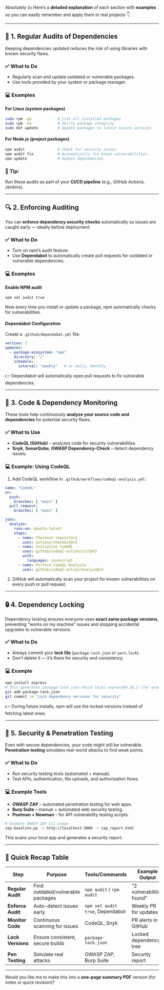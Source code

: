 Absolutely 👍 Here’s a **detailed explanation** of each section with **examples** so you can easily remember and apply them in real projects 👇

---

## 🧩 **1. Regular Audits of Dependencies**

Keeping dependencies updated reduces the risk of using libraries with known security flaws.

### ✅ **What to Do**

* Regularly scan and update outdated or vulnerable packages.
* Use tools provided by your system or package manager.

### 💻 **Examples**

#### **For Linux (system packages)**

```bash
sudo rpm -qa            # List all installed packages
sudo rpm -Va            # Verify package integrity
sudo dnf update         # Update packages to latest secure versions
```

#### **For Node.js (project packages)**

```bash
npm audit               # Check for security issues
npm audit fix           # Automatically fix known vulnerabilities
npm update              # Update dependencies
```

### 🧠 **Tip:**

Run these audits as part of your **CI/CD pipeline** (e.g., GitHub Actions, Jenkins).

---

## 🔍 **2. Enforcing Auditing**

You can **enforce dependency security checks** automatically so issues are caught early — ideally before deployment.

### ✅ **What to Do**

* Turn on npm’s audit feature.
* Use **Dependabot** to automatically create pull requests for outdated or vulnerable dependencies.

### 💻 **Examples**

#### **Enable NPM audit**

```bash
npm set audit true
```

Now every time you install or update a package, npm automatically checks for vulnerabilities.

#### **Dependabot Configuration**

Create a `.github/dependabot.yml` file:

```yaml
version: 2
updates:
  - package-ecosystem: "npm"
    directory: "/"
    schedule:
      interval: "weekly"   # or daily, monthly
```

👉 Dependabot will automatically open pull requests to fix vulnerable dependencies.

---

## 🧠 **3. Code & Dependency Monitoring**

These tools help continuously **analyze your source code and dependencies** for potential security flaws.

### ✅ **What to Use**

* **CodeQL (GitHub)** – analyzes code for security vulnerabilities.
* **Snyk**, **SonarQube**, **OWASP Dependency-Check** – detect dependency issues.

### 💻 **Example: Using CodeQL**

1. Add CodeQL workflow in `.github/workflows/codeql-analysis.yml`:

```yaml
name: "CodeQL"
on:
  push:
    branches: [ "main" ]
  pull_request:
    branches: [ "main" ]

jobs:
  analyze:
    runs-on: ubuntu-latest
    steps:
      - name: Checkout repository
        uses: actions/checkout@v3
      - name: Initialize CodeQL
        uses: github/codeql-action/init@v3
        with:
          languages: javascript
      - name: Perform CodeQL Analysis
        uses: github/codeql-action/analyze@v3
```

2. GitHub will automatically scan your project for known vulnerabilities on every push or pull request.

---

## 🔒 **4. Dependency Locking**

Dependency locking ensures everyone uses **exact same package versions**, preventing “works on my machine” issues and stopping accidental upgrades to vulnerable versions.

### ✅ **What to Do**

* Always commit your **lock file** (`package-lock.json` or `yarn.lock`).
* Don’t delete it — it’s there for security and consistency.

### 💻 **Example**

```bash
npm install express
# This generates package-lock.json which locks express@4.19.2 (for example)
git add package-lock.json
git commit -m "Lock dependency versions for security"
```

👉 During future installs, npm will use the locked versions instead of fetching latest ones.

---

## 🧨 **5. Security & Penetration Testing**

Even with secure dependencies, your code might still be vulnerable.
**Penetration testing** simulates real-world attacks to find weak points.

### ✅ **What to Do**

* Run security testing tools (automated + manual).
* Test APIs, authentication, file uploads, and authorization flows.

### 💻 **Example Tools**

* **OWASP ZAP** – automated penetration testing for web apps.
* **Burp Suite** – manual + automated web security testing.
* **Postman + Newman** – for API vulnerability testing scripts.

```bash
# Example OWASP ZAP CLI usage
zap-baseline.py -t http://localhost:3000 -r zap_report.html
```

This scans your local app and generates a security report.

---

## 🧾 **Quick Recap Table**

| Step              | Purpose                           | Tools/Commands                   | Example Output            |
| ----------------- | --------------------------------- | -------------------------------- | ------------------------- |
| **Regular Audit** | Find outdated/vulnerable packages | `npm audit` / `rpm audit`        | “2 vulnerabilities found” |
| **Enforce Audit** | Auto-detect issues early          | `npm set audit true`, Dependabot | Weekly PR for updates     |
| **Monitor Code**  | Continuous scanning for issues    | CodeQL, Snyk                     | PR alerts in GitHub       |
| **Lock Versions** | Ensure consistent, secure builds  | `package-lock.json`              | Locked dependency tree    |
| **Pen Testing**   | Simulate real attacks             | OWASP ZAP, Burp Suite            | Security report           |

---

Would you like me to make this into a **one-page summary PDF** version (for notes or quick revision)?
